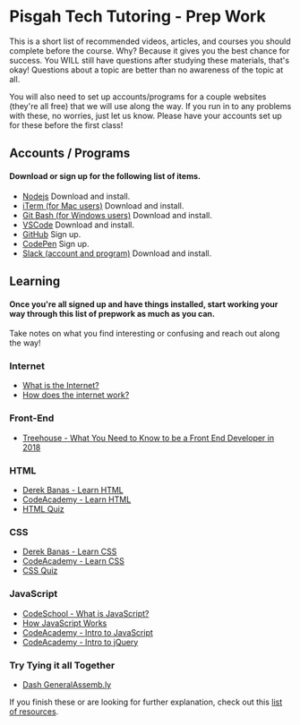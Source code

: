 # Pisgah Tech Tutoring - Prep Work

This is a short list of recommended videos, articles, and courses you should complete before the course.  Why?  Because it gives you the best chance for success.  You WILL still have questions after studying these materials, that's okay!  Questions about a topic are better than no awareness of the topic at all.

You will also need to set up accounts/programs for a couple websites (they're all free) that we will use along the way.  If you run in to any problems with these, no worries, just let us know. Please have your accounts set up for these before the first class!

## Accounts / Programs
#### Download or sign up for the following list of items.
- [Nodejs](https://nodejs.org/en/download/) Download and install.
- [iTerm (for Mac users)](https://www.iterm2.com/) Download and install.
- [Git Bash (for Windows users)](https://git-scm.com/download/win) Download and install.
- [VSCode](https://code.visualstudio.com/Download) Download and install.
- [GitHub](https://github.com/join) Sign up.
- [CodePen](https://codepen.io/accounts/signup) Sign up.
- [Slack (account and program)](https://slack.com/downloads/) Download and install.

## Learning
#### Once you're all signed up and have things installed, start working your way through this list of prepwork as much as you can.

Take notes on what you find interesting or confusing and reach out along the way!

### Internet
- [What is the Internet?](https://www.youtube.com/watch?v=Dxcc6ycZ73M)
- [How does the internet work?](https://www.youtube.com/watch?v=7XoaoFjKqYM)

### Front-End
- [Treehouse - What You Need to Know to be a Front End Developer in 2018](https://www.youtube.com/watch?v=Xd7huBu39qk)

### HTML
- [Derek Banas - Learn HTML](https://www.youtube.com/watch?v=Ggh_y-33Eso)
- [CodeAcademy - Learn HTML](https://www.codecademy.com/learn/learn-html)
- [HTML Quiz](https://skillvalue.com/en/quizzes/front-end/html5-beginner-level)

### CSS
- [Derek Banas - Learn CSS](https://www.youtube.com/watch?v=I-rTKuEhrCM&list=PL07454EA7FF8D28AB)
- [CodeAcademy - Learn CSS](https://www.codecademy.com/learn/learn-css)
- [CSS Quiz](https://www.w3schools.com/quiztest/quiztest.asp?qtest=CSS)

### JavaScript
- [CodeSchool - What is JavaScript?](https://www.youtube.com/watch?v=nItSSTwBvSU)
- [How JavaScript Works](https://www.youtube.com/watch?v=b1ieJtIx1NY)
- [CodeAcademy - Intro to JavaScript](https://www.codecademy.com/learn/introduction-to-javascript)
- [CodeAcademy - Intro to jQuery](https://www.codecademy.com/learn/learn-jquery)

### Try Tying it all Together
- [Dash GeneralAssemb.ly](https://dash.generalassemb.ly/)

If you finish these or are looking for further explanation, check out this [list of resources](https://github.com/pisgah-tech-tutoring/resources).
